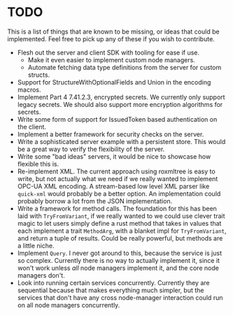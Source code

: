 # TODO

This is a list of things that are known to be missing, or ideas that could be implemented. Feel free to pick up any of these if you wish to contribute.

 - Flesh out the server and client SDK with tooling for ease if use.
   - Make it even easier to implement custom node managers.
   - Automate fetching data type definitions from the server for custom structs.
 - Support for StructureWithOptionalFields and Union in the encoding macros.
 - Implement Part 4 7.41.2.3, encrypted secrets. We currently only support legacy secrets. We should also support more encryption algorithms for secrets.
 - Write some form of support for IssuedToken based authentication on the client.
 - Implement a better framework for security checks on the server.
 - Write a sophisticated server example with a persistent store. This would be a great way to verify the flexibility of the server.
 - Write some "bad ideas" servers, it would be nice to showcase how flexible this is.
 - Re-implement XML. The current approach using roxmltree is easy to write, but not actually what we need if we really wanted to implement OPC-UA XML encoding. A stream-based low level XML parser like `quick-xml` would probably be a better option. An implementation could probably borrow a lot from the JSON implementation.
 - Write a framework for method calls. The foundation for this has been laid with `TryFromVariant`, if we really wanted to we could use clever trait magic to let users simply define a rust method that takes in values that each implement a trait `MethodArg`, with a blanket impl for `TryFromVariant`, and return a tuple of results. Could be really powerful, but methods are a little niche.
 - Implement `Query`. I never got around to this, because the service is just so complex. Currently there is no way to actually implement it, since it won't work unless _all_ node managers implement it, and the core node managers don't.
 - Look into running certain services concurrently. Currently they are sequential because that makes everything much simpler, but the services that don't have any cross node-manager interaction could run on all node managers concurrently.
